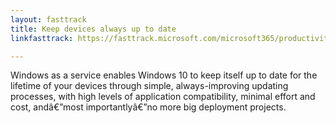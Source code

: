 ```yaml
---
layout: fasttrack
title: Keep devices always up to date
linkfasttrack: https://fasttrack.microsoft.com/microsoft365/productivitylibrary/Keep-devices-always-up-to-date 

---
```

Windows as a service enables Windows 10 to keep itself up to date for the lifetime of your devices through simple, always-improving updating processes, with high levels of application compatibility, minimal effort and cost, andâ€”most importantlyâ€”no more big deployment projects.